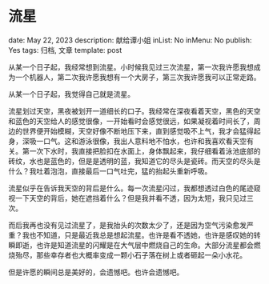 # 流星

date: May 22, 2023
description: 献给谭小姐
inList: No
inMenu: No
publish: Yes
tags: 归档, 文章
template: post

从某一个日子起，我经常想到流星。小时候我见过三次流星，第一次我许愿我想成为一个机器人，第二次我许愿我想有一个大房子，第三次我许愿我可以正常走路。

从某一个日子起，我觉得自己就是流星。

流星划过天空，黑夜被划开一道细长的口子。我经常在深夜看着天空，黑色的天空和蓝色的天空给人的感觉很像，一开始看时会感觉很远，如果凝视着时间长了，周边的世界便开始模糊，天空好像不断地压下来，直到感觉吸不上气，我才会猛得起身，深吸一口气。这和游泳很像，我出人意料地不怕水，也许和我喜欢看天空有关。第一次下水时，我直接把脸扣在水面上，身体飘起来，我仔细看着泳池底部的砖纹，水也是蓝色的，但是是透明的蓝，我知道它的尽头是瓷砖。而天空的尽头是什么？我吐着泡泡，直接最后一口气吐完，猛的抬起头重新呼吸。

流星似乎在告诉我天空的背后是什么。每一次流星闪过，我都想透过白色的尾迹窥视一下天空的背后，她在遮挡着什么？但是我并看不透，因为太短，我只见过三次。

而后我再也没有见过流星了，是我抬头的次数太少了，还是因为空气污染愈发严重？我也不知道，只是最近我总是想起流星。也许是看不透她，也许是感叹她的转瞬即逝，也许是知道流星的闪耀是在大气层中燃烧自己的生命。大部分流星都会燃烧殆尽，那些幸存者也大概率变成一颗小石子落在树上或者砸起一朵小水花。

但是许愿的瞬间总是美好的，会遗憾吧。也许会遗憾吧。